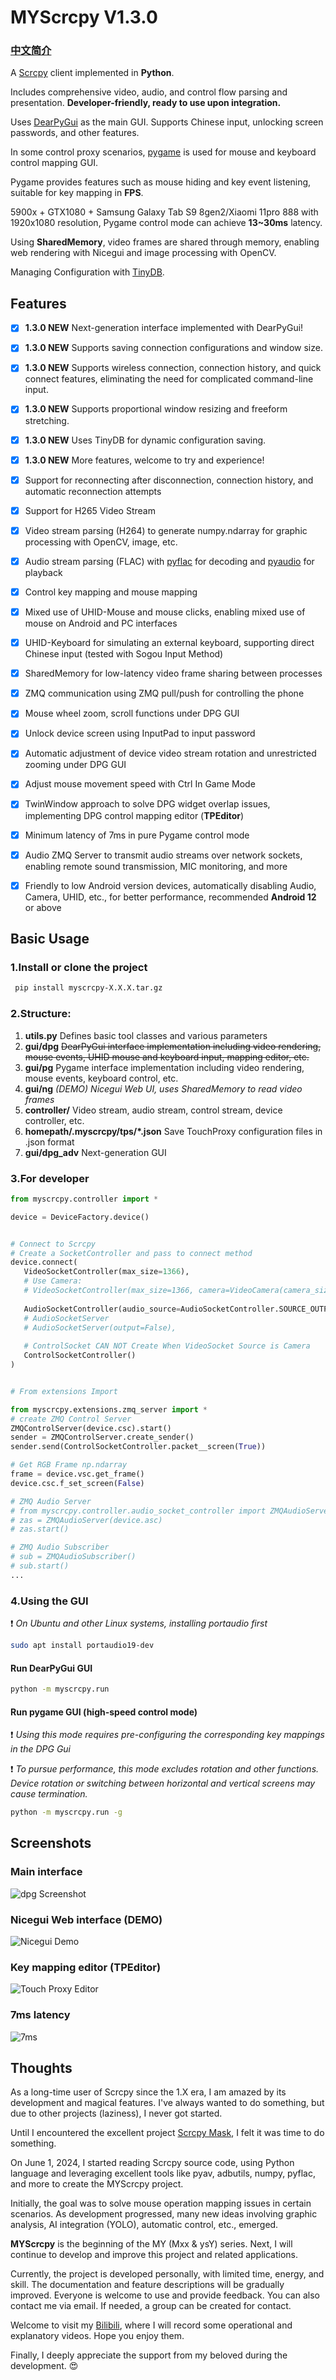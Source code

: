 # MYScrcpy V1.3.0

### [中文简介](README.md)

A [Scrcpy](https://github.com/Genymobile/scrcpy/) client implemented in **Python**. 

Includes comprehensive video, audio, and control flow parsing and presentation. **Developer-friendly, ready to use upon integration.**

Uses [DearPyGui](https://github.com/hoffstadt/DearPyGui) as the main GUI. Supports Chinese input, unlocking screen passwords, and other features.

In some control proxy scenarios, [pygame](https://www.pygame.org/) is used for mouse and keyboard control mapping GUI. 

Pygame provides features such as mouse hiding and key event listening, suitable for key mapping in **FPS**.

5900x + GTX1080 + Samsung Galaxy Tab S9 8gen2/Xiaomi 11pro 888 with 1920x1080 resolution, Pygame control mode can achieve **13~30ms** latency.

Using **SharedMemory**, video frames are shared through memory, enabling web rendering with Nicegui and image processing with OpenCV.

Managing Configuration with [TinyDB](https://github.com/msiemens/tinydb).

## Features

- [x] **1.3.0 NEW** Next-generation interface implemented with DearPyGui!
- [x] **1.3.0 NEW** Supports saving connection configurations and window size.
- [x] **1.3.0 NEW** Supports wireless connection, connection history, and quick connect features, eliminating the need for complicated command-line input.
- [x] **1.3.0 NEW** Supports proportional window resizing and freeform stretching.
- [x] **1.3.0 NEW** Uses TinyDB for dynamic configuration saving.
- [x] **1.3.0 NEW** More features, welcome to try and experience!
- [x] Support for reconnecting after disconnection, connection history, and automatic reconnection attempts
- [x] Support for H265 Video Stream
- [x] Video stream parsing (H264) to generate numpy.ndarray for graphic processing with OpenCV, image, etc.
- [x] Audio stream parsing (FLAC) with [pyflac](https://github.com/sonos/pyFLAC) for decoding and [pyaudio](https://people.csail.mit.edu/hubert/pyaudio/) for playback
- [x] Control key mapping and mouse mapping
- [x] Mixed use of UHID-Mouse and mouse clicks, enabling mixed use of mouse on Android and PC interfaces
- [x] UHID-Keyboard for simulating an external keyboard, supporting direct Chinese input (tested with Sogou Input Method)
- [x] SharedMemory for low-latency video frame sharing between processes
- [x] ZMQ communication using ZMQ pull/push for controlling the phone
- [x] Mouse wheel zoom, scroll functions under DPG GUI
- [x] Unlock device screen using InputPad to input password
- [x] Automatic adjustment of device video stream rotation and unrestricted zooming under DPG GUI
- [x] Adjust mouse movement speed with Ctrl In Game Mode
- [x] TwinWindow approach to solve DPG widget overlap issues, implementing DPG control mapping editor (**TPEditor**)
- [x] Minimum latency of 7ms in pure Pygame control mode
- [x] Audio ZMQ Server to transmit audio streams over network sockets, enabling remote sound transmission, MIC monitoring, and more
- [x] Friendly to low Android version devices, automatically disabling Audio, Camera, UHID, etc., for better performance, recommended **Android 12** or above


## Basic Usage

### 1.Install or clone the project
```bash
 pip install myscrcpy-X.X.X.tar.gz
```

### 2.Structure:
   1. **utils.py** Defines basic tool classes and various parameters
   2. **gui/dpg** ~~DearPyGui interface implementation including video rendering, mouse events, UHID mouse and keyboard input, mapping editor, etc.~~
   3. **gui/pg** Pygame interface implementation including video rendering, mouse events, keyboard control, etc.
   4. **gui/ng** _(DEMO) Nicegui Web UI, uses SharedMemory to read video frames_
   5. **controller/** Video stream, audio stream, control stream, device controller, etc.
   6. **homepath/.myscrcpy/tps/*.json** Save TouchProxy configuration files in .json format
   7. **gui/dpg_adv** Next-generation GUI

### 3.For developer
```python
from myscrcpy.controller import *

device = DeviceFactory.device()


# Connect to Scrcpy
# Create a SocketController and pass to connect method
device.connect(
   VideoSocketController(max_size=1366),
   # Use Camera:
   # VideoSocketController(max_size=1366, camera=VideoCamera(camera_size='1280x720', camera_fps=120)),
   
   AudioSocketController(audio_source=AudioSocketController.SOURCE_OUTPUT),
   # AudioSocketServer
   # AudioSocketServer(output=False),
    
   # ControlSocket CAN NOT Create When VideoSocket Source is Camera
   ControlSocketController()
)


# From extensions Import

from myscrcpy.extensions.zmq_server import *
# create ZMQ Control Server
ZMQControlServer(device.csc).start()
sender = ZMQControlServer.create_sender()
sender.send(ControlSocketController.packet__screen(True))

# Get RGB Frame np.ndarray
frame = device.vsc.get_frame()
device.csc.f_set_screen(False)

# ZMQ Audio Server
# from myscrcpy.controller.audio_socket_controller import ZMQAudioServer, ZMQAudioSubscriber
# zas = ZMQAudioServer(device.asc)
# zas.start()

# ZMQ Audio Subscriber
# sub = ZMQAudioSubscriber()
# sub.start()
...
```

### 4.Using the GUI
:exclamation: _On Ubuntu and other Linux systems, installing portaudio first_
```bash
sudo apt install portaudio19-dev
```

#### Run DearPyGui GUI
```bash
python -m myscrcpy.run
```

#### Run pygame GUI (high-speed control mode)

:exclamation: _Using this mode requires pre-configuring the corresponding key mappings in the DPG Gui_

:exclamation: _To pursue performance, this mode excludes rotation and other functions. Device rotation or switching between horizontal and vertical screens may cause termination._
```bash
python -m myscrcpy.run -g
```

## Screenshots

### Main interface
![dpg Screenshot](myscrcpy/files/images/myscrcpy_1_3_0_main.jpg)

### Nicegui Web interface (DEMO)
![Nicegui Demo](myscrcpy/files/images/web_gui_demo_nicegui.jpg)

### Key mapping editor (TPEditor)
![Touch Proxy Editor](myscrcpy/files/images/edit_touch_proxy.jpg)

### 7ms latency
![7ms](myscrcpy/files/images/7ms.jpg)


## Thoughts
As a long-time user of Scrcpy since the 1.X era, I am amazed by its development and magical features. I've always wanted to do something, but due to other projects (laziness), I never got started.

Until I encountered the excellent project [Scrcpy Mask](https://github.com/AkiChase/scrcpy-mask), I felt it was time to do something.

On June 1, 2024, I started reading Scrcpy source code, using Python language and leveraging excellent tools like pyav, adbutils, numpy, pyflac, and more to create the MYScrcpy project.

Initially, the goal was to solve mouse operation mapping issues in certain scenarios. As development progressed, many new ideas involving graphic analysis, AI integration (YOLO), automatic control, etc., emerged.

**MYScrcpy** is the beginning of the MY (Mxx & ysY) series. Next, I will continue to develop and improve this project and related applications.

Currently, the project is developed personally, with limited time, energy, and skill. The documentation and feature descriptions will be gradually improved. Everyone is welcome to use and provide feedback. You can also contact me via email. If needed, a group can be created for contact.

Welcome to visit my [Bilibili](https://space.bilibili.com/400525682), where I will record some operational and explanatory videos. Hope you enjoy them.

Finally, I deeply appreciate the support from my beloved during the development. :heart_eyes: